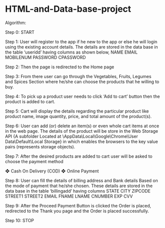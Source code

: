 # HTML-and-Data-base-project
Algorithm:

Step 0: START

Step 1: User will register to the app if he new to the app or else he will login using the  existing account details.
The details are stored in the data base in the table ‘useridd’ having columns as shown below, 
                                            NAME EMAIL MOBILENUM PASSWORD CPASSWORD
                                            
Step 2: Then the page is redirected to the Home page

Step 3: From there user can go through the Vegetables, Fruits, Legumes and Spices Section where he/she can choose the products that he willing to buy.

Step 4: To pick up a product user needs to click ‘Add to cart’ button then the product is  added to cart.

Step 5: Cart will display the details regarding the particular product like product name, image quantity, price, and total amount of the product(s).

Step 6: User can add (or) delete an item(s) or even whole cart items at once in the web page. The details of the product will be store in the Web Storage API 
{A subfolder Located at \AppData\Local\Google\Chrome\User Data\Default\Local Storage} in which enables the browsers to the key value pairs (represents storage objects).

Step 7: After the desired products are added to cart user will be asked to choose the payment method

❖ Cash On Delivery (COD)
❖ Online Payment
  
Step 8: User can fill the details of billing address and Bank details Based on the mode of  payment that he/she chosen. These details are stored in the data base in the table
‘billingadd’ having columns
          STATE CITY ZIPCODE STREET1 STREET2 EMAIL FNAME LNAME CNUMBER EXP CVV
          
Step 9: After the Proceed Payment Button is clicked the Order is placed, redirected to the Thank you page and the Order is placed successfully.

Step 10: STOP
